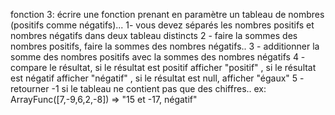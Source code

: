 fonction 3:
écrire une fonction  prenant en paramètre un tableau de nombres (positifs  comme négatifs)...
1- vous devez séparés les nombres positifs et nombres négatifs dans deux tableau distincts
2 - faire la sommes des nombres positifs, faire la sommes des nombres négatifs..
3 - additionner la somme des nombres positifs avec la sommes des nombres négatifs
4 - compare le résultat, si le résultat est positif afficher "positif" , si le résultat est négatif afficher "négatif" , si le résultat est null, afficher "égaux"
5 - retourner -1 si le tableau ne contient pas que des chiffres..
ex: ArrayFunc([7,-9,6,2,-8]) => "15 et -17, négatif"